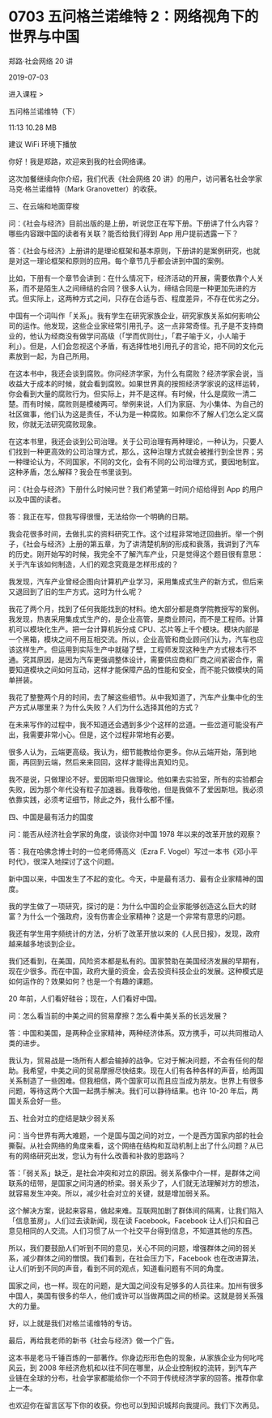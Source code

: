 # 0703 五问格兰诺维特 2：网络视角下的世界与中国

郑路·社会网络 20 讲

2019-07-03


进入课程 >

五问格兰诺维特（下）

11:13 10.28 MB


建议 WiFi 环境下播放

你好！我是郑路，欢迎来到我的社会网络课。

这次加餐继续向你介绍，我们代表《社会网络 20 讲》的用户，访问著名社会学家马克·格兰诺维特（Mark Granovetter）的收获。

三、在云端和地面穿梭

问：《社会与经济》目前出版的是上册，听说您正在写下册。下册讲了什么内容？哪些内容跟中国的读者有关联？能否给我们得到 App 用户提前透露一下？

答：《社会与经济》上册讲的是理论框架和基本原则，下册讲的是案例研究，也就是对这一理论框架和原则的应用。每个章节几乎都会讲到中国的案例。

比如，下册有一个章节会讲到：在什么情况下，经济活动的开展，需要依靠个人关系，而不是陌生人之间缔结的合同？很多人认为，缔结合同是一种更加先进的方式。但实际上，这两种方式之间，只存在合适与否、程度差异，不存在优劣之分。

中国有一个词叫作「关系」。我有学生在研究家族企业，研究家族关系如何影响公司的运作。他发现，这些企业家经常引用孔子。这一点非常奇怪。孔子是不支持商业的，他认为经商没有做学问高级（「学而优则仕」，「君子喻于义，小人喻于利」）。但是，人们会忽视这个矛盾，有选择性地引用孔子的言论，把不同的文化元素放到一起，为自己所用。

在这本书中，我还会谈到腐败。你问经济学家，为什么有腐败？经济学家会说，当收益大于成本的时候，就会看到腐败。如果世界真的按照经济学家说的这样运转，你会看到大量的腐败行为。但实际上，并不是这样。有时候，什么是腐败一清二楚。而有时候，腐败则是模棱两可。举例来说，人们为家庭、为小集体、为自己的社区做事，他们认为这是责任，不认为是一种腐败。如果你不了解人们怎么定义腐败，你就无法研究腐败现象。

在这本书里，我还会谈到公司治理。关于公司治理有两种理论，一种认为，只要人们找到一种更高效的公司治理方式，那么，这种治理方式就会被推行到全世界；另一种理论认为，不同国家，不同的文化，会有不同的公司治理方式，要因地制宜。这种矛盾，怎么解释？我会在书里谈到。

问：《社会与经济》下册什么时候问世？我们希望第一时间介绍给得到 App 的用户以及中国的读者。

答：我正在写，但我写得很慢，无法给你一个明确的日期。

我会花很多时间，去做扎实的资料研究工作。这个过程非常地迂回曲折。举一个例子，《社会与经济》上册的第五章，为了讲清楚机制的形成和衰落，我讲到了汽车的历史。刚开始写的时候，我完全不了解汽车产业，只是觉得这个题目很有意思：关于汽车该如何制造，人们的观念究竟是怎样形成的？

我发现，汽车产业曾经企图向计算机产业学习，采用集成式生产的新方式，但后来又退回到了旧的生产方式。这时为什么呢？

我花了两个月，找到了任何我能找到的材料。绝大部分都是商学院教授写的案例。我发现，热衷采用集成式生产的，是企业高管，是商业顾问，而不是工程师。计算机可以模块化生产。把一台计算机拆分成 CPU、芯片等上千个模块。模块内部是一个黑箱，模块之间不用互相交流。所以，企业高管和商业顾问们认为，汽车也应该这样生产。但运用到实际生产中就碰了壁，工程师发现这种生产方式根本行不通。究其原因，是因为汽车更强调整体设计，需要供应商和厂商之间紧密合作，需要知道模块之间如何互动，这样才能保障产品的性能和安全，而不能只做模块的简单拼装。

我花了整整两个月的时间，去了解这些细节。从中我知道了，汽车产业集中化的生产方式从哪里来？为什么失败？人们为什么选择其他的方式？

在未来写作的过程中，我不知道还会遇到多少个这样的岔道。一些岔道可能没有产出，我需要非常小心。但是，这个过程非常地有必要。

很多人认为，云端更高级。我认为，细节能教给你更多。你从云端开始，落到地面，再回到云端，然后来来回回，这样才能得出真知灼见。

我不是说，只做理论不好。爱因斯坦只做理论。他如果去实验室，所有的实验都会失败，因为那个年代没有粒子加速器。我尊敬他，但是我做不了爱因斯坦。我必须依靠实践，必须考证细节，除此之外，我什么都不懂。

四、中国是最有活力的国度

问：能否从经济社会学家的角度，谈谈你对中国 1978 年以来的改革开放的观察？

答：我在哈佛念博士时的一位老师傅高义（Ezra F. Vogel）写过一本书《邓小平时代》，很深入地探讨了这个问题。

新中国以来，中国发生了不起的变化。今天，中是最有活力、最有企业家精神的国度。

我的学生做了一项研究，探讨的是：为什么中国的企业家能够创造这么巨大的财富？为什么一个强政府，没有伤害企业家精神？这是一个非常有意思的问题。

我还有学生用字频统计的方法，分析了改革开放以来的《人民日报》，发现，政府越来越多地谈到企业。

我们还看到，在美国，风险资本都是私有的。国家赞助在美国经济发展的早期有，现在少很多。而在中国，政府大量的资金，会去投资科技企业的发展。这种模式是如何运作的？效果如何？也是一个有趣的课题。

20 年前，人们看好硅谷；现在，人们看好中国。

问：怎么看当前的中美之间的贸易摩擦？怎么看中美关系的长远发展？

答：中国和美国，是两种企业家精神，两种经济体系。双方携手，可以共同推动人类的进步。

我认为，贸易战是一场所有人都会输掉的战争。它对于解决问题，不会有任何的帮助。我希望，中美之间的贸易摩擦尽快结束。现在人们有各种各样的声音，给两国关系制造了一些困难。但我相信，两个国家可以而且应当成为朋友。世界上有很多问题，等待这两个大国一起携手解决。我们可以静待结果。也许 10-20 年后，两国关系会好一些。

五、社会对立的症结是缺少弱关系

问：当今世界有两大难题，一个是国与国之间的对立，一个是西方国家内部的社会撕裂。从社会网络的角度来看，这个网络在结构和互动机制上出了什么问题？从已有的网络研究出发，您认为有什么改善和补救的思路吗？

答：「弱关系」缺乏，是社会冲突和对立的原因。弱关系像中介一样，是群体之间联系的纽带，是国家之间沟通的桥梁。弱关系少了，人们就无法理解对方的想法，就容易发生冲突。所以，减少社会对立的关键，就是增加弱关系。

这个解决方案，说起来容易，做起来难。互联网加剧了群体间的隔离，让我们陷入「信息茧房」。人们过去读新闻，现在读 Facebook。Facebook 让人们只和自己意见相同的人交流。人们习惯了从一个社交平台得到信息，不知道其他的东西。

所以，我们要鼓励人们听到不同的意见，关心不同的问题，增强群体之间的弱关系，减少群体之间的憎恨。我们看到，在社会压力下，Facebook 也在改进算法，让人们听到不同的声音，看到不同的观点，知道看问题有不同的角度。

国家之间，也一样。现在的问题，是大国之间没有足够多的人员往来。加州有很多中国人，美国有很多的华人，他们或许可以当做两国之间的桥梁。这就是弱关系强大的力量。

好，以上就是我们对格兰诺维特的专访。

最后，再给我老师的新书《社会与经济》做一个广告。

这本书是老马千锤百炼的一部著作。你身边形形色色的现象，从家族企业为何叱咤风云，到 2008 年经济危机和以往不同在哪里，从企业控制权的流转，到汽车产业链在全球的分布，社会学家都能给你一个不同于传统经济学家的回答。推荐你拿上一本。

也欢迎你在留言区写下你的收获。你也可以到知识城邦向我提问。我们下次再见。

